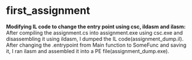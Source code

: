 # first_assignment
**Modifying IL code to change the entry point using csc, ildasm and ilasm:**
After compiling the assignment.cs into assignment.exe using csc.exe and disassembling it using ildasm, I dumped the IL code(assignment_dump.il). After changing the .entrypoint from Main function to SomeFunc and saving it, I ran ilasm and assembled it into a PE file(assignment_dump.exe).
